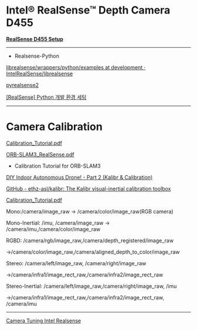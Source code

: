 # Intel® RealSense™ Depth Camera D455

[**RealSense D455 Setup** ](https://www.notion.so/RealSense-D455-Setup-1500ff9c67f681459a64d1a050420067?pvs=21)

---

- Realsense-Python

[librealsense/wrappers/python/examples at development · IntelRealSense/librealsense](https://github.com/IntelRealSense/librealsense/tree/development/wrappers/python/examples)

[pyrealsense2](https://pypi.org/project/pyrealsense2/#files)

[[RealSense] Python 개발 환경 세팅](https://coding-ga-ding.tistory.com/186)

---

# Camera Calibration

[Calibration_Tutorial.pdf](Calibration_Tutorial.pdf)

[ORB-SLAM3_RealSense.pdf](ORB-SLAM3_RealSense.pdf)

- Calibration Tutorial for ORB-SLAM3

[DIY Indoor Autonomous Drone! - Part 2 (Kalibr & Calibration)](https://www.youtube.com/watch?app=desktop&v=puNXsnrYWTY)

[GitHub - ethz-asl/kalibr: The Kalibr visual-inertial calibration toolbox](https://github.com/ethz-asl/kalibr)

[Calibration_Tutorial.pdf](Calibration_Tutorial%201.pdf)

Mono:/camera/image_raw -> /camera/color/image_raw(RGB camera)

Mono-Inertial: /imu, /camera/image_raw -> /camera/imu,/camera/color/image_raw

RGBD: /camera/rgb/image_raw,/camera/depth_registered/image_raw 

->/camera/color/image_raw,/camera/aligned_depth_to_color/image_raw

Stereo: /camera/left/image_raw, /camera/right/image_raw 

->/camera/infra1/image_rect_raw,/camera/infra2/image_rect_raw

Stereo-Inertial: /camera/left/image_raw,/camera/right/image_raw, /imu 

->/camera/infra1/image_rect_raw,/camera/infra2/image_rect_raw, /camera/imu

---

[Camera Tuning Intel Realsense](https://sisaha9.github.io/camera_mapping_navigation_website/tuning.html)
